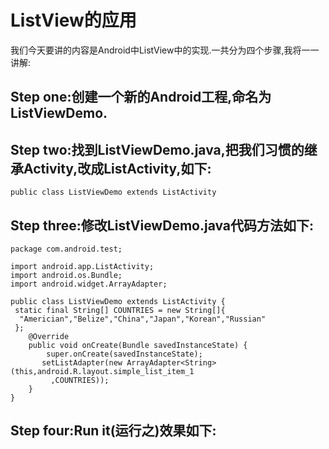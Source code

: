 # ListView的应用
我们今天要讲的内容是Android中ListView中的实现.一共分为四个步骤,我将一一讲解:



## Step one:创建一个新的Android工程,命名为ListViewDemo.

## Step two:找到ListViewDemo.java,把我们习惯的继承Activity,改成ListActivity,如下:
```
public class ListViewDemo extends ListActivity
```
## Step three:修改ListViewDemo.java代码方法如下:


```
package com.android.test;

import android.app.ListActivity;
import android.os.Bundle;
import android.widget.ArrayAdapter;

public class ListViewDemo extends ListActivity {
 static final String[] COUNTRIES = new String[]{
  "Americian","Belize","China","Japan","Korean","Russian"
 };
    @Override
    public void onCreate(Bundle savedInstanceState) {
        super.onCreate(savedInstanceState);
       setListAdapter(new ArrayAdapter<String>(this,android.R.layout.simple_list_item_1
         ,COUNTRIES));
    }
}
```
## Step four:Run it(运行之)效果如下:


